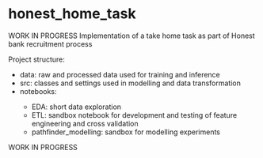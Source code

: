 # honest_home_task
WORK IN PROGRESS
Implementation of a take home task as part of Honest bank recruitment process

Project structure:
<ul>
<li>data: raw and processed data used for training and inference</li>
<li>src: classes and settings used in modelling and data transformation</li>
<li>notebooks:</li>
    <ul>
    <li>EDA: short data exploration</li>
    <li>ETL: sandbox notebook for development and testing of feature engineering and cross validation </li>
    <li>pathfinder_modelling: sandbox for modelling experiments</li>
    </ul>
</ul>

WORK IN PROGRESS
